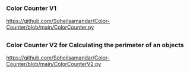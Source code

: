 ### Color Counter V1

https://github.com/Soheilsamandar/Color-Counter/blob/main/ColorCounter.py
##

### Color Counter V2 for Calculating the perimeter of an objects

https://github.com/Soheilsamandar/Color-Counter/blob/main/ColorCounterV2.py
##
